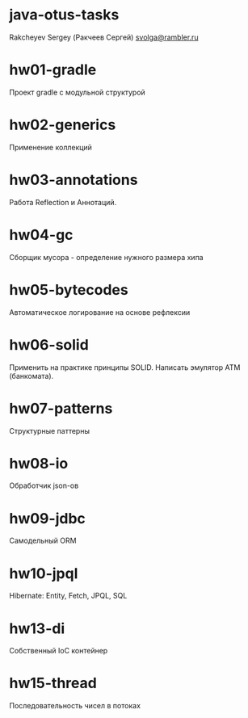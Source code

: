 # java-otus-tasks

Rakcheyev Sergey (Ракчеев Сергей)
svolga@rambler.ru


# hw01-gradle

Проект gradle с модульной структурой

# hw02-generics

Применение коллекций

# hw03-annotations

Работа Reflection и Аннотаций.

# hw04-gc

Сборщик мусора - определение нужного размера хипа

# hw05-bytecodes

Автоматическое логирование на основе рефлексии

# hw06-solid

Применить на практике принципы SOLID. Написать эмулятор АТМ (банкомата).

# hw07-patterns

Структурные паттерны


# hw08-io

Обработчик json-ов

# hw09-jdbc

Самодельный ORM

# hw10-jpql

Hibernate: Entity, Fetch, JPQL, SQL

# hw13-di

Собственный IoC контейнер

# hw15-thread

Последовательность чисел в потоках
